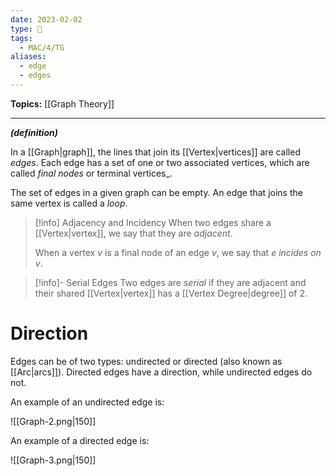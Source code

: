 ```yaml
---
date: 2023-02-02
type: 🧠
tags:
  - MAC/4/TG
aliases:
  - edge
  - edges
---
```


**Topics:** [[Graph Theory]]

---

_**(definition)**_

In a [[Graph|graph]], the lines that join its [[Vertex|vertices]] are called _edges_. Each edge has a set of one or two associated vertices, which are called _final nodes_ or terminal vertices_.

The set of edges in a given graph can be empty. An edge that joins the same vertex is called a _loop_.

> [!info] Adjacency and Incidency
> When two edges share a [[Vertex|vertex]], we say that they are _adjacent_.
>
> When a vertex $v$ is a final node of an edge $v$, we say that _$e$ incides on $v$_.

> [!info]- Serial Edges
> Two edges are _serial_ if they are adjacent and their shared [[Vertex|vertex]] has a [[Vertex Degree|degree]] of 2.

# Direction

Edges can be of two types: undirected or directed (also known as [[Arc|arcs]]). Directed edges have a direction, while undirected edges do not.

An example of an undirected edge is:

![[Graph-2.png|150]]

An example of a directed edge is:

![[Graph-3.png|150]]
